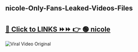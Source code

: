 
 ## nicole-Only-Fans-Leaked-Videos-Files

# <h2><a href="https://mediaupload.pro?nicole">🔗 Click to LINKS ⏩⏩ 👉 🟢 nicole </a></h2>

<a href="https://mediaupload.pro?nicole" rel="nofollow" data-target="animated-image.originalLink"><img src="https://i.ibb.co.com/xMMVF88/686577567.gif" alt="Viral Video Original" style="max-width: 100%; display: inline-block;" data-target="animated-image.originalImage"></a>